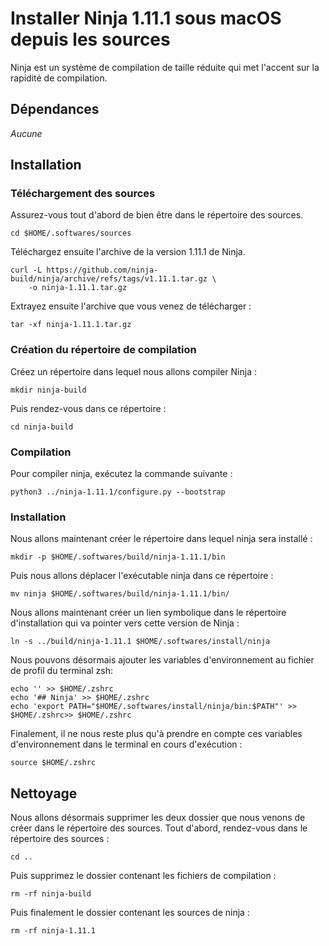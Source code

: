 # Installer Ninja 1.11.1 sous macOS depuis les sources

Ninja est un système de compilation de taille réduite qui met l'accent sur la
rapidité de compilation.

## Dépendances

_Aucune_

## Installation

### Téléchargement des sources

Assurez-vous tout d'abord de bien être dans le répertoire des sources.

```
cd $HOME/.softwares/sources
```

Téléchargez ensuite l'archive de la version 1.11.1 de Ninja.

```
curl -L https://github.com/ninja-build/ninja/archive/refs/tags/v1.11.1.tar.gz \
    -o ninja-1.11.1.tar.gz
```

Extrayez ensuite l'archive que vous venez de télécharger :

```
tar -xf ninja-1.11.1.tar.gz
```

### Création du répertoire de compilation

Créez un répertoire dans lequel nous allons compiler Ninja :

```
mkdir ninja-build
```

Puis rendez-vous dans ce répertoire :

```
cd ninja-build
```

### Compilation

Pour compiler ninja, exécutez la commande suivante :

```
python3 ../ninja-1.11.1/configure.py --bootstrap
```

### Installation

Nous allons maintenant créer le répertoire dans lequel ninja sera installé :

```
mkdir -p $HOME/.softwares/build/ninja-1.11.1/bin
```

Puis nous allons déplacer l'exécutable ninja dans ce répertoire :

```
mv ninja $HOME/.softwares/build/ninja-1.11.1/bin/
```

Nous allons maintenant créer un lien symbolique dans le répertoire
d'installation qui va pointer vers cette version de Ninja :

```
ln -s ../build/ninja-1.11.1 $HOME/.softwares/install/ninja
```

Nous pouvons désormais ajouter les variables d'environnement au fichier de
profil du terminal zsh:

```
echo '' >> $HOME/.zshrc
echo '## Ninja' >> $HOME/.zshrc
echo 'export PATH="$HOME/.softwares/install/ninja/bin:$PATH"' >> $HOME/.zshrc>> $HOME/.zshrc
```

Finalement, il ne nous reste plus qu'à prendre en compte ces variables
d'environnement dans le terminal en cours d'exécution :

```
source $HOME/.zshrc
```

## Nettoyage

Nous allons désormais supprimer les deux dossier que nous venons de créer dans
le répertoire des sources. Tout d'abord, rendez-vous dans le répertoire des
sources :

```
cd ..
```

Puis supprimez le dossier contenant les fichiers de compilation :

```
rm -rf ninja-build
```

Puis finalement le dossier contenant les sources de ninja :

```
rm -rf ninja-1.11.1
```